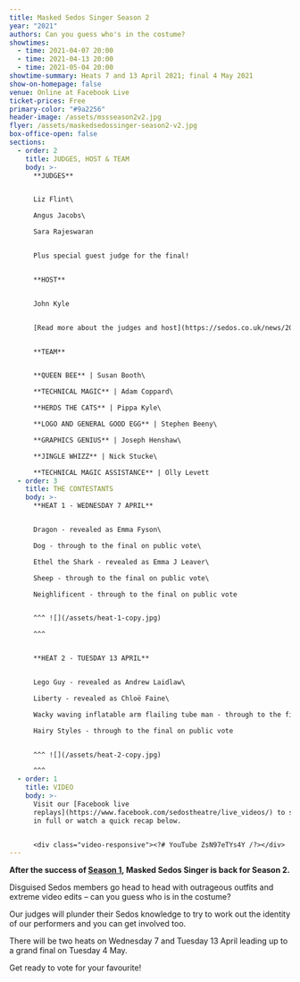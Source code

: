 ```yaml
---
title: Masked Sedos Singer Season 2
year: "2021"
authors: Can you guess who's in the costume?
showtimes:
  - time: 2021-04-07 20:00
  - time: 2021-04-13 20:00
  - time: 2021-05-04 20:00
showtime-summary: Heats 7 and 13 April 2021; final 4 May 2021
show-on-homepage: false
venue: Online at Facebook Live
ticket-prices: Free
primary-color: "#9a2256"
header-image: /assets/mssseason2v2.jpg
flyer: /assets/maskedsedossinger-season2-v2.jpg
box-office-open: false
sections:
  - order: 2
    title: JUDGES, HOST & TEAM
    body: >-
      **JUDGES**


      Liz Flint\

      Angus Jacobs\

      Sara Rajeswaran


      Plus special guest judge for the final!


      **HOST**


      John Kyle


      [Read more about the judges and host](https://sedos.co.uk/news/2021-01-07-judges-revealed-and-sign-up-to-sing)


      **TEAM**


      **QUEEN BEE** | Susan Booth\

      **TECHNICAL MAGIC** | Adam Coppard\

      **HERDS THE CATS** | Pippa Kyle\

      **LOGO AND GENERAL GOOD EGG** | Stephen Beeny\

      **GRAPHICS GENIUS** | Joseph Henshaw\

      **JINGLE WHIZZ** | Nick Stucke\

      **TECHNICAL MAGIC ASSISTANCE** | Olly Levett
  - order: 3
    title: THE CONTESTANTS
    body: >-
      **HEAT 1 - WEDNESDAY 7 APRIL**


      Dragon - revealed as Emma Fyson\

      Dog - through to the final on public vote\

      Ethel the Shark - revealed as Emma J Leaver\

      Sheep - through to the final on public vote\

      Neighlificent - through to the final on public vote


      ^^^ ![](/assets/heat-1-copy.jpg)

      ^^^ 


      **HEAT 2 - TUESDAY 13 APRIL**


      Lego Guy - revealed as Andrew Laidlaw\

      Liberty - revealed as Chloë Faine\

      Wacky waving inflatable arm flailing tube man - through to the final on judges' wildcard\

      Hairy Styles - through to the final on public vote


      ^^^ ![](/assets/heat-2-copy.jpg)

      ^^^
  - order: 1
    title: VIDEO
    body: >-
      Visit our [Facebook live
      replays](https://www.facebook.com/sedostheatre/live_videos/) to see heat 1
      in full or watch a quick recap below.


      <div class="video-responsive"><?# YouTube ZsN97eTYs4Y /?></div>
---
```

**After the success of [Season 1](https://sedos.co.uk/shows/2021-masked-sedos-singer), Masked Sedos Singer is back for Season 2.**

Disguised Sedos members go head to head with outrageous outfits and extreme video edits – can you guess who is in the costume?

Our judges will plunder their Sedos knowledge to try to work out the identity of our performers and you can get involved too.

There will be two heats on Wednesday 7 and Tuesday 13 April leading up to a grand final on Tuesday 4 May.

Get ready to vote for your favourite!